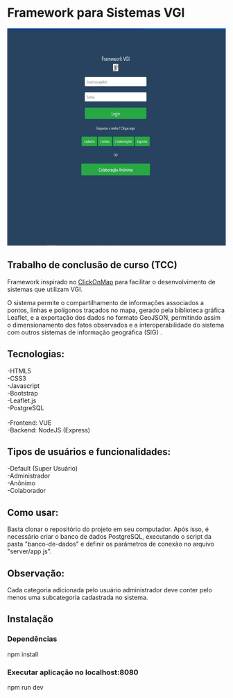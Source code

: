 <h1>Framework para Sistemas VGI</h1>
<img src="apresentação-do-sistema/imagens/home.jpg" width="700" height="500">
<h2>Trabalho de conclusão de curso (TCC)</h2>
<p>Framework inspirado no <a href="http://www.dpi.ufv.br/projetos/clickonmap/">ClickOnMap</a> para facilitar o desenvolvimento de sistemas que utilizam VGI.</p> 
<p>O sistema permite o compartilhamento de informações associados a pontos, linhas e polígonos traçados no mapa, gerado pela biblioteca gráfica Leaflet, e a exportação dos dados no formato GeoJSON, permitindo assim o dimensionamento dos fatos observados e a interoperabilidade do sistema com outros sistemas de informação geográfica (SIG) .
<h2>Tecnologias:</h2>
-HTML5
<br>-CSS3
<br>-Javascript
<br>-Bootstrap
<br>-Leaflet.js
<br>-PostgreSQL 
<br>
<br>-Frontend: VUE
<br>-Backend: NodeJS (Express)
<h2>Tipos de usuários e funcionalidades:</h2>
-Default (Super Usuário)
<br>-Administrador
<br>-Anônimo
<br>-Colaborador
<h2>Como usar:</h2>
<p>Basta clonar o repositório do projeto em seu computador. Após isso, é necessário criar o banco de dados PostgreSQL, executando o script da pasta "banco-de-dados" e definir os parâmetros de conexão no arquivo "server/app.js".</p>
<h2>Observação:</h2>
<p>Cada categoria adicionada pelo usuário administrador deve conter pelo menos uma subcategoria cadastrada no sistema.</p>
<h2>Instalação</h2>
<h3>Dependências</h3>
<p>npm install</p>

<h3>Executar aplicação no localhost:8080</h3>
<p>npm run dev</p>

